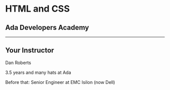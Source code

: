 # HTML and CSS

## Ada Developers Academy

---

## Your Instructor

Dan Roberts

3.5 years and many hats at Ada

Before that: Senior Engineer at EMC Isilon (now Dell)